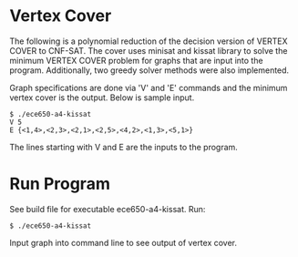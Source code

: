 # Vertex Cover

The following is a polynomial reduction of the decision version of VERTEX COVER to CNF-SAT. 
The cover uses minisat and kissat library to solve the minimum VERTEX COVER problem for graphs
that are input into the program. Additionally, two greedy solver methods were also implemented.

Graph specifications are done via 'V' and 'E' commands and the minimum vertex cover is 
the output. Below is sample input.

```
$ ./ece650-a4-kissat
V 5
E {<1,4>,<2,3>,<2,1>,<2,5>,<4,2>,<1,3>,<5,1>}
```

The lines starting with V and E are the inputs to the program.

# Run Program

See build file for executable ece650-a4-kissat. Run:

```
$ ./ece650-a4-kissat
```

Input graph into command line to see output of vertex cover.
